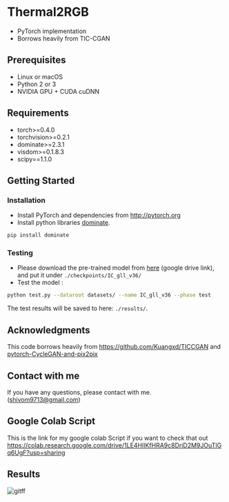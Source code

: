 # Thermal2RGB 
- PyTorch implementation
- Borrows heavily from TIC-CGAN

## Prerequisites
- Linux or macOS
- Python 2 or 3
- NVIDIA GPU + CUDA cuDNN
## Requirements
- torch>=0.4.0
- torchvision>=0.2.1
- dominate>=2.3.1
- visdom>=0.1.8.3
- scipy==1.1.0

## Getting Started
### Installation
- Install PyTorch and dependencies from http://pytorch.org
- Install python libraries [dominate](https://github.com/Knio/dominate).
```bash
pip install dominate
```

### Testing
- Please download the pre-trained model from [here](https://drive.google.com/open?id=1N_vjU2db2HWWsKiQXqWTujR5_XtOEUjQ) (google drive link), and put it under `./checkpoints/IC_gll_v36/`
- Test the model :
```bash
python test.py --dataroot datasets/ --name IC_gll_v36 --phase test
```
The test results will be saved to here: `./results/`.

## Acknowledgments
This code borrows heavily from https://github.com/Kuangxd/TICCGAN and [pytorch-CycleGAN-and-pix2pix](https://github.com/junyanz/pytorch-CycleGAN-and-pix2pix)

## Contact with me
If you have any questions, please contact 
with me. (shivom9713@gmail.com)

## Google Colab Script
This is the link for my google colab Script if you want to check that out
https://colab.research.google.com/drive/1LE4HlIKfHRA9c8DriD2M9JOuTlGq6UgF?usp=sharing

## Results
![gitff](https://user-images.githubusercontent.com/56249279/108856964-9bc70d80-7610-11eb-9339-6e21ad66eb0f.PNG)

